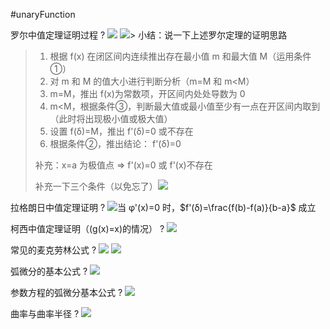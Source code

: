 #unaryFunction

罗尔中值定理证明过程
?
![](asset/Pasted%20image%2020231128154500.png) ![](asset/Pasted%20image%2020231128155020.png)> 小结：说一下上述罗尔定理的证明思路
> 1. 根据 f(x) 在闭区间内连续推出存在最小值 m 和最大值 M（运用条件①）
> 2. 对 m 和 M 的值大小进行判断分析（m=M 和 m<M）
> 	1. m=M，推出 f(x)为常数项，开区间内处处导数为 0
> 	2. m<M，根据条件③，判断最大值或最小值至少有一点在开区间内取到（此时将出现极小值或极大值）
> 	3. 设置 f(δ)=M，推出 f'(δ)=0 或不存在
> 	4. 根据条件②，推出结论： f'(δ)=0
>
> 补充：x=a 为极值点 => f'(x)=0 或 f'(x)不存在
>
> 补充一下三个条件（以免忘了）![](asset/Pasted%20image%2020231128154145.png)
<!--SR:!2023-12-03,3,250-->

拉格朗日中值定理证明
?
![](asset/Pasted%20image%2020231128165259.png)当 φ'(x)=0 时，$f'(δ)=\frac{f(b)-f(a)}{b-a}$ 成立
<!--SR:!2023-12-03,3,250-->


柯西中值定理证明（(g(x)=x)的情况）
?
![](asset/Pasted%20image%2020231128195811.png)
<!--SR:!2023-12-03,3,250-->


常见的麦克劳林公式
?
![](asset/Pasted%20image%2020231129101407.png) ![](asset/Pasted%20image%2020231129101420.png)
<!--SR:!2023-12-03,3,250-->

弧微分的基本公式
?
![](asset/Pasted%20image%2020231201101201.png)
<!--SR:!2023-12-05,3,250-->

参数方程的弧微分基本公式
?
![](asset/Pasted%20image%2020231201101428.png)
<!--SR:!2023-12-05,3,250-->

曲率与曲率半径
?
![](asset/Pasted%20image%2020231201103505.png)
